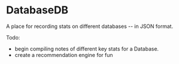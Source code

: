 DatabaseDB
==========

A place for recording stats on different databases -- in JSON format.


Todo:

- begin compiling notes of different key stats for a Database.
- create a recommendation engine for fun
